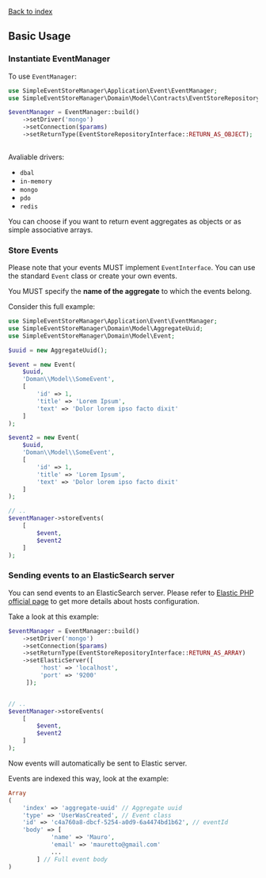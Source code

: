 [Back to index](https://github.com/mauretto78/simple-event-store-manager/blob/master/README.md)

## Basic Usage

### Instantiate EventManager

To use `EventManager`:

```php
use SimpleEventStoreManager\Application\Event\EventManager;
use SimpleEventStoreManager\Domain\Model\Contracts\EventStoreRepositoryInterface;

$eventManager = EventManager::build()
    ->setDriver('mongo')
    ->setConnection($params)
    ->setReturnType(EventStoreRepositoryInterface::RETURN_AS_OBJECT);
    
```

Avaliable drivers:

* `dbal` 
* `in-memory` 
* `mongo`
* `pdo` 
* `redis` 

You can choose if you want to return event aggregates as objects or as simple associative arrays.

### Store Events

Please note that your events MUST implement `EventInterface`. You can use the standard `Event` class or create your own events.

You MUST specify the **name of the aggregate** to which the events belong.

Consider this full example:

```php
use SimpleEventStoreManager\Application\Event\EventManager;
use SimpleEventStoreManager\Domain\Model\AggregateUuid;
use SimpleEventStoreManager\Domain\Model\Event;

$uuid = new AggregateUuid();

$event = new Event(
    $uuid,
    'Doman\\Model\\SomeEvent',
    [
        'id' => 1,
        'title' => 'Lorem Ipsum',
        'text' => 'Dolor lorem ipso facto dixit'
    ]
);

$event2 = new Event(
    $uuid,
    'Doman\\Model\\SomeEvent',
    [
        'id' => 1,
        'title' => 'Lorem Ipsum',
        'text' => 'Dolor lorem ipso facto dixit'
    ]
);

// ..
$eventManager->storeEvents(
    [
        $event,
        $event2
    ]
);

```

### Sending events to an ElasticSearch server

You can send events to an ElasticSearch server. Please refer to [Elastic PHP official page](https://www.elastic.co/guide/en/elasticsearch/client/php-api/current/_configuration.html) to get more details about hosts configuration.

Take a look at this example:

```php
$eventManager = EventManager::build()
    ->setDriver('mongo')
    ->setConnection($params)
    ->setReturnType(EventStoreRepositoryInterface::RETURN_AS_ARRAY)
    ->setElasticServer([
         'host' => 'localhost',
         'port' => '9200'
     ]);


// ..
$eventManager->storeEvents(
    [
        $event,
        $event2
    ]
);

```

Now events will automatically be sent to Elastic server. 

Events are indexed this way, look at the example:

```php
Array
(
    'index' => 'aggregate-uuid' // Aggregate uuid
    'type' => 'UserWasCreated', // Event class
    'id' => 'c4a760a8-dbcf-5254-a0d9-6a4474bd1b62', // eventId
    'body' => [
            'name' => 'Mauro', 
            'email' => 'mauretto@gmail.com' 
            ...
        ] // Full event body
)
```